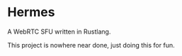 # Hermes
A WebRTC SFU written in Rustlang.

This project is nowhere near done, just doing this for fun.
